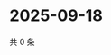 # 2025-09-18

共 0 条

<!-- BEGIN ZHIHUVIDEO -->
<!-- 最后更新时间 Thu Sep 18 2025 13:11:01 GMT+0800 (China Standard Time) -->

<!-- END ZHIHUVIDEO -->
